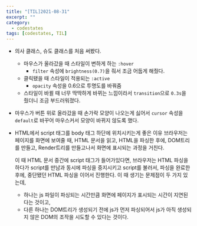 ```yaml
---
title: "[TIL]2021-08-31"
excerpt: ""
category:
  - codestates
tags: [codestates, TIL]
---
```


- 의사 클래스, 슈도 클래스를 처음 써봤다.
  - 마우스가 올라갔을 때 스타일이 변하게 하는 `:hover`
    - `filter` 속성에 `brightness(0.7)`을 줘서 조금 어둡게 해줬다.
  - 클릭됐을 때 스타일이 적용되는 `:active`
    - `opacity` 속성을 0.6으로 투명도를 바꿔줌
  - 스타일이 바뀔 때 너무 딱딱하게 바뀌는 느낌이라서 `transition`으로 `0.3s`을 줬더니 조금 부드러워졌다.
- 마우스가 버튼 위로 올라갔을 때 손가락 모양이 나오는게 싫어서 `cursor` 속성을 `default`로 바꾸어 마우스커서 모양이 바뀌지 않도록 했다.

- HTML에서 script 태그를 body 태그 하단에 위치시키는게 좋은 이유
  브라우저는 페이지를 화면에 보여줄 때, HTML 문서을 읽고, HTML을 파싱한 후에, DOM트리를 만들고, Render트리를 만들고나서 화면에 표시되는 과정을 거친다.

  이 때 HTML 문서 중간에 script 태그가 들어가있다면, 브라우저는 HTML 파싱을 하다가 script를 만남과 동시에 파싱을 중지시키고 script를 불러서, 파싱을 완료한 후에, 중단됐던 HTML 파싱을 이어서 진행한다. 이 때 생기는 문제점이 두 가지 있는데,

  - 하나는 js 파일이 파싱되는 시간만큼 화면에 페이지가 표시되는 시간이 지연된다는 것이고,
  - 다른 하나는 DOM트리가 생성되기 전에 js가 먼저 파싱되어서 js가 아직 생성되지 않은 DOM의 조작을 시도할 수 있다는 것이다.
